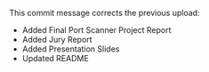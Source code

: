 This commit message corrects the previous upload:
- Added Final Port Scanner Project Report
- Added Jury Report
- Added Presentation Slides
- Updated README
